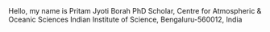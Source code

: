</h1>Hello, my name is Pritam Jyoti Borah </h1>
PhD Scholar, 
Centre for Atmospheric & Oceanic Sciences
Indian Institute of Science,
Bengaluru-560012, India

